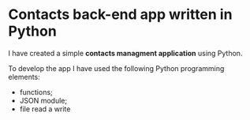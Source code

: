 # Contacts back-end app written in Python

I have created a simple **contacts managment application** using Python.

To develop the app I have used the following Python programming elements:

- functions;
- JSON module;
- file read a write

